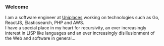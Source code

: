 ### Welcome

<!--
**gracoes/gracoes** is a ✨ _special_ ✨ repository because its `README.md` (this file) appears on your GitHub profile.

Here are some ideas to get you started:

- 🔭 I’m currently working on ...
- 🌱 I’m currently learning ...
- 👯 I’m looking to collaborate on ...
- 🤔 I’m looking for help with ...
- 💬 Ask me about ...
- 📫 How to reach me: ...
- 😄 Pronouns: ...
- ⚡ Fun fact: ...
-->
I am a software engineer at [Uniplaces](www.uniplaces.com) working on technologies such as Go, ReactJS, Elasticsearch, PHP and AWS.  
I have a special place in my heart for recursivity, an ever increasingly interest in LISP like languages and an ever increasingly disillusionment of the Web and software in general...
